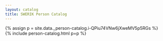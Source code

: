 ```yaml
---
layout: catalog
title: SWERIK Person Catalog
---
```

{% assign p = site.data._person-catalog.i-QPiu74VNw6jXweMV5p5RGs %}
{% include person-catalog.html p=p %}

